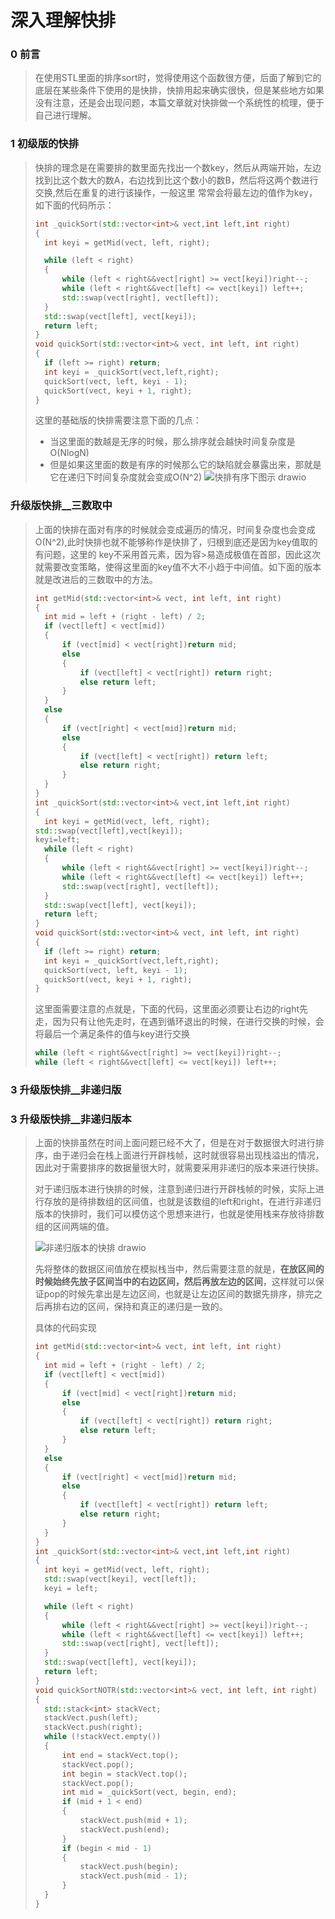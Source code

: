 # 深入理解快排
### 0 前言
> 在使用STL里面的排序sort时，觉得使用这个函数很方便，后面了解到它的底层在某些条件下使用的是快排，快排用起来确实很快，但是某些地方如果没有注意，还是会出现问题，本篇文章就对快排做一个系统性的梳理，便于自己进行理解。
### 1 初级版的快排
>快排的理念是在需要排的数里面先找出一个数key，然后从两端开始，左边找到比这个数大的数A，右边找到比这个数小的数B，然后将这两个数进行交换,然后在重复的进行该操作，一般这里
>常常会将最左边的值作为key，如下面的代码所示：
>```c++
>int _quickSort(std::vector<int>& vect,int left,int right)
>{
>	int keyi = getMid(vect, left, right);
>
>	while (left < right)
>	{
>		while (left < right&&vect[right] >= vect[keyi])right--;
>		while (left < right&&vect[left] <= vect[keyi]) left++;
>		std::swap(vect[right], vect[left]);
>	}
>	std::swap(vect[left], vect[keyi]);
>	return left;
>}
>void quickSort(std::vector<int>& vect, int left, int right)
>{
>	if (left >= right) return;
>	int keyi = _quickSort(vect,left,right);
>	quickSort(vect, left, keyi - 1);
>	quickSort(vect, keyi + 1, right);
>}
>```
>这里的基础版的快排需要注意下面的几点：
>- 当这里面的数越是无序的时候，那么排序就会越快时间复杂度是O(NlogN)
>- 但是如果这里面的数是有序的时候那么它的缺陷就会暴露出来，那就是它在递归下时间复杂度就会变成O(N^2)
>![快排有序下图示 drawio](https://github.com/Lp700750/Blogs/assets/104414865/0cc51b5c-0812-4e45-adf0-20f571b46e31)
### 升级版快排__三数取中
>上面的快排在面对有序的时候就会变成遍历的情况，时间复杂度也会变成O(N^2),此时快排也就不能够称作是快排了，归根到底还是因为key值取的有问题，这里的 key不采用首元素，因为容>易造成极值在首部，因此这次就需要改变策略，使得这里面的key值不大不小趋于中间值。如下面的版本就是改进后的三数取中的方法。
>```c++
>int getMid(std::vector<int>& vect, int left, int right)
>{
>	int mid = left + (right - left) / 2;
>	if (vect[left] < vect[mid])
>	{
>		if (vect[mid] < vect[right])return mid;
>		else
>		{
>			if (vect[left] < vect[right]) return right;
>			else return left;
>		}
>	}
>	else
>	{
>		if (vect[right] < vect[mid])return mid;
>		else
>		{
>			if (vect[left] < vect[right]) return left;
>			else return right;
>		}
>	}
>}
>int _quickSort(std::vector<int>& vect,int left,int right)
>{
>	int keyi = getMid(vect, left, right);
> std::swap(vect[left],vect[keyi]);
> keyi=left;
>	while (left < right)
>	{
>		while (left < right&&vect[right] >= vect[keyi])right--;
>		while (left < right&&vect[left] <= vect[keyi]) left++;
>		std::swap(vect[right], vect[left]);
>	}
>	std::swap(vect[left], vect[keyi]);
>	return left;
>}
>void quickSort(std::vector<int>& vect, int left, int right)
>{
>	if (left >= right) return;
>	int keyi = _quickSort(vect,left,right);
>	quickSort(vect, left, keyi - 1);
>	quickSort(vect, keyi + 1, right);
>}
>```
>这里面需要注意的点就是，下面的代码，这里面必须要让右边的right先走，因为只有让他先走时，在遇到循环退出的时候，在进行交换的时候，会将最后一个满足条件的值与key进行交换
>```c++	
>while (left < right&&vect[right] >= vect[keyi])right--;
>while (left < right&&vect[left] <= vect[keyi]) left++;
>```
### 3 升级版快排__非递归版
### 3 升级版快排__非递归版本

> 上面的快排虽然在时间上面问题已经不大了，但是在对于数据很大时进行排序，由于递归会在栈上面进行开辟栈帧，这时就很容易出现栈溢出的情况，因此对于需要排序的数据量很大时，就需要采用非递归的版本来进行快排。
>
> 对于递归版本进行快排的时候，注意到递归进行开辟栈帧的时候，实际上进行存放的是待排数组的区间值，也就是该数组的left和right，在进行非递归版本的快排时，我们可以模仿这个思想来进行，也就是使用栈来存放待排数组的区间两端的值。
>
>  ![非递归版本的快排 drawio](https://github.com/Lp700750/Blogs/assets/104414865/b674a86c-c295-4e04-a843-589c9873c1c0)
>
> 先将整体的数据区间值放在模拟栈当中，然后需要注意的就是，**在放区间的时候始终先放子区间当中的右边区间，然后再放左边的区间**，这样就可以保证pop的时候先拿出是左边区间，也就是让左边区间的数据先排序，排完之后再排右边的区间，保持和真正的递归是一致的。
>
> 具体的代码实现
>
> ```C++
> int getMid(std::vector<int>& vect, int left, int right)
> {
> 	int mid = left + (right - left) / 2;
> 	if (vect[left] < vect[mid])
> 	{
> 		if (vect[mid] < vect[right])return mid;
> 		else
> 		{
> 			if (vect[left] < vect[right]) return right;
> 			else return left;
> 		}
> 	}
> 	else
> 	{
> 		if (vect[right] < vect[mid])return mid;
> 		else
> 		{
> 			if (vect[left] < vect[right]) return left;
> 			else return right;
> 		}
> 	}
> }
> int _quickSort(std::vector<int>& vect,int left,int right)
> {
> 	int keyi = getMid(vect, left, right);
> 	std::swap(vect[keyi], vect[left]);
> 	keyi = left;
> 
> 	while (left < right)
> 	{
> 		while (left < right&&vect[right] >= vect[keyi])right--;
> 		while (left < right&&vect[left] <= vect[keyi]) left++;
> 		std::swap(vect[right], vect[left]);
> 	}
> 	std::swap(vect[left], vect[keyi]);
> 	return left;
> }
> void quickSortNOTR(std::vector<int>& vect, int left, int right)
> {
> 	std::stack<int> stackVect;
> 	stackVect.push(left);
> 	stackVect.push(right);
> 	while (!stackVect.empty())
> 	{
> 		int end = stackVect.top();
> 		stackVect.pop();
> 		int begin = stackVect.top();
> 		stackVect.pop();
> 		int mid = _quickSort(vect, begin, end);
> 		if (mid + 1 < end)
> 		{
> 			stackVect.push(mid + 1);
> 			stackVect.push(end);
> 		}
> 		if (begin < mid - 1)
> 		{
> 			stackVect.push(begin);
> 			stackVect.push(mid - 1);
> 		}
> 	}
> }
> ```
>
> 
